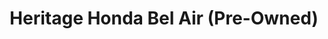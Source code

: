 ---
title: "Heritage Honda Bel Air (Pre-Owned)"
url: /fallston/heritage-honda-bel-air-pre-owned/
shop: car
---